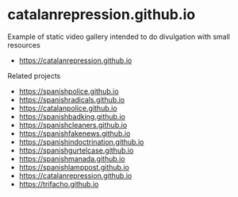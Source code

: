 # catalanrepression.github.io

Example of static video gallery intended to do divulgation with small resources
- https://catalanrepression.github.io

Related projects
- https://spanishpolice.github.io
- https://spanishradicals.github.io
- https://catalanpolice.github.io
- https://spanishbadking.github.io
- https://spanishcleaners.github.io
- https://spanishfakenews.github.io
- https://spanishindoctrination.github.io
- https://spanishgurtelcase.github.io
- https://spanishmanada.github.io
- https://spanishlamppost.github.io
- https://catalanrepression.github.io
- https://trifacho.github.io
